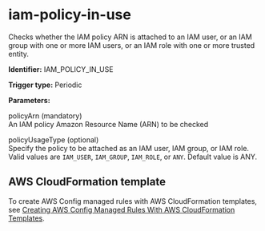 # iam\-policy\-in\-use<a name="iam-policy-in-use"></a>

Checks whether the IAM policy ARN is attached to an IAM user, or an IAM group with one or more IAM users, or an IAM role with one or more trusted entity\.

**Identifier:** IAM\_POLICY\_IN\_USE

**Trigger type:** Periodic

**Parameters:**

 policyArn \(mandatory\)  
An IAM policy Amazon Resource Name \(ARN\) to be checked

 policyUsageType \(optional\)  
Specify the policy to be attached as an IAM user, IAM group, or IAM role\. Valid values are `IAM_USER`, `IAM_GROUP`, `IAM_ROLE`, or `ANY`\. Default value is ANY\.

## AWS CloudFormation template<a name="w4aac13c29c17d177c13"></a>

To create AWS Config managed rules with AWS CloudFormation templates, see [Creating AWS Config Managed Rules With AWS CloudFormation Templates](aws-config-managed-rules-cloudformation-templates.md)\.